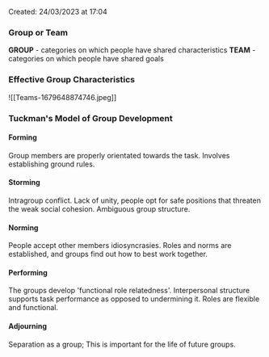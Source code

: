 Created: 24/03/2023 at 17:04

### Group or Team
**GROUP** - categories on which people have shared characteristics
**TEAM** - categories on which people have shared goals

### Effective Group Characteristics
![[Teams-1679648874746.jpeg]]

### Tuckman's Model of Group Development
#### Forming
Group members are properly orientated towards the task. Involves establishing ground rules.

#### Storming
Intragroup conflict.
Lack of unity, people opt for safe positions that threaten the weak social cohesion.
Ambiguous group structure.

#### Norming
People accept other members idiosyncrasies. Roles and norms are established, and groups find out how to best work together.

#### Performing
The groups develop 'functional role relatedness'.
Interpersonal structure supports task performance as opposed to undermining it.
Roles are flexible and functional.

#### Adjourning
Separation as a group; This is important for the life of future groups.